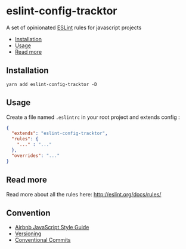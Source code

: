 # eslint-config-tracktor

A set of opinionated [ESLint](http://eslint.org) rules for javascript projects

- [Installation](#Installation)
- [Usage](#Usage)
- [Read more](#Read-more)

## Installation

```console
yarn add eslint-config-tracktor -D
```

## Usage

Create a file named `.eslintrc` in your root project and extends config :

```json
{
  "extends": "eslint-config-tracktor",
  "rules": {
    "..." : "..."
  },
  "overrides": "..."
}
```

## Read more

Read more about all the rules here: http://eslint.org/docs/rules/

## Convention
- [Airbnb JavaScript Style Guide](https://github.com/airbnb/javascript)
- [Versioning](https://semver.org/)
- [Conventional Commits](https://www.conventionalcommits.org)
